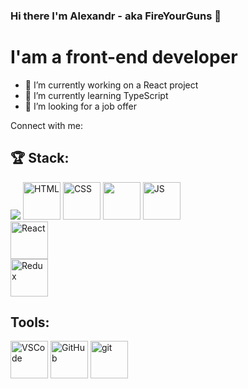 ### Hi there I'm Alexandr - aka FireYourGuns 👋

# I'am a front-end developer

- 🔭 I’m currently working on a React project
- 🌱 I’m currently learning TypeScript
- 👯 I’m looking for a job offer

Connect with me:


## 🏆 Stack:

<a href="https://ru.wikipedia.org/wiki/HTML"><span  width="60px">![](https://user-images.githubusercontent.com/60598547/119217439-c0286e00-bac9-11eb-9c92-93f36757f533.png)</span></a>
<img src="https://user-images.githubusercontent.com/60598547/119217439-c0286e00-bac9-11eb-9c92-93f36757f533.png"
     alt="HTML"
     width="60px" />
<img src="https://user-images.githubusercontent.com/60598547/119216744-062f0300-bac5-11eb-8e94-2741e9d464a7.png"
     alt="CSS"
     width="60px" />
<img src="https://user-images.githubusercontent.com/60598547/119217800-2d3d0300-bacc-11eb-99cc-319db173af51.png"
     href="frg"
     width="60px" /> 
<img src="https://user-images.githubusercontent.com/60598547/119216766-2363d180-bac5-11eb-8b9d-3b3e4a573271.png"
     alt="JS"
     width="60px" />  
<img src="https://user-images.githubusercontent.com/60598547/119216771-2d85d000-bac5-11eb-8316-9c42247c485f.png"
     alt="React"
     width="60px" />       
<img src="https://user-images.githubusercontent.com/60598547/119216775-38406500-bac5-11eb-9751-a3f744b2b8a8.png"
     alt="Redux"
     width="60px" />
     
## Tools:     
<img src="https://user-images.githubusercontent.com/60598547/119217306-dd107180-bac8-11eb-9038-27af90b45eb5.png"
     alt="VSCode"
     width="60px" />
<img src="https://user-images.githubusercontent.com/60598547/119217321-f7e2e600-bac8-11eb-9974-7fe563e1171a.png"
     alt="GitHub"
     width="60px" />
<img src="https://user-images.githubusercontent.com/60598547/119217341-1e088600-bac9-11eb-9d56-36a6f7538716.png"
     alt="git"
     width="60px" />
<!-- <img src="![](https://camo.githubusercontent.com/ef97122d50b2b5f9c1564463e7e4dc20be81b81afa93f6f33499226d06e70d66/68747470733a2f2f63646e2e6a7364656c6976722e6e65742f6e706d2f73696d706c652d69636f6e7340332e332e302f69636f6e732f6e706d2e737667)"
     alt="npm"
     width="60px" /> -->

